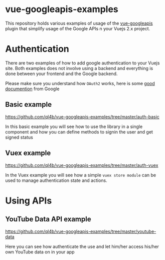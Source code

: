 # vue-googleapis-examples

This repository holds various examples of usage of the [vue-googleapis](https://github.com/ql4b/vue-googleapis) plugin that simplify usage of the Google APIs n your Vuejs 2.x project.  

# Authentication

There are two examples of how to add google authentication to your Vuejs site.
Both examples does not involve using a backend and everything is done between your frontend and the Google backend. 

Please make sure you understand how `OAuth2` works, here is some [good documention](https://developers.google.com/identity/protocols/oauth2) from Google

## Basic example

https://github.com/ql4b/vue-googleapis-examples/tree/master/auth-basic

In this basic example you will see how to use the library in a single component and how you can define methods to signin the user and get signed status

## Vuex example

https://github.com/ql4b/vue-googleapis-examples/tree/master/auth-vuex

In the Vuex example you will see how a simple `vuex store module` can be used to manage authentication state and actions. 

# Using APIs

## YouTube Data API example

https://github.com/ql4b/vue-googleapis-examples/tree/master/youtube-data

Here you can see how authenticate the use and let him/her access his/her own YouTube data on in your app





